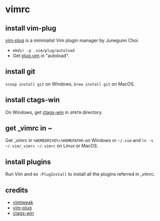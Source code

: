 # vimrc

## install vim-plug

[vim-plug](https://junegunn.github.io/vim-plug/) is a minimalist Vim plugin manager by Junegunn Choi.

- `mkdir -p .vim/plug/autoload`
- Get [plug.vim](https://raw.githubusercontent.com/junegunn/vim-plug/master/plug.vim) in "autoload".

## install git

`scoop install git` on Windows, `brew install git` on MacOS.

## install ctags-win

On Windows, get [ctags-win](https://github.com/universal-ctags/ctags-win32/releases) in `$PATH` directory.

## get _vimrc in ~

Get _vimrc in `%HOMEDRIVE%\%HOMEPATH%` on Windows or `~/.vim` and `ln -s ~/.vim/_vimrc ~/.vimrc` on Linux or MacOS.

## install plugins

Run Vim and ex `:PlugInstall` to install all the plugins referred in _vimrc.

## credits

- [vimtweak](https://github.com/mattn/vimtweak)
- [vim-plug](https://junegunn.github.io/vim-plug/)
- [ctags-win](https://github.com/universal-ctags/ctags-win32/releases)
